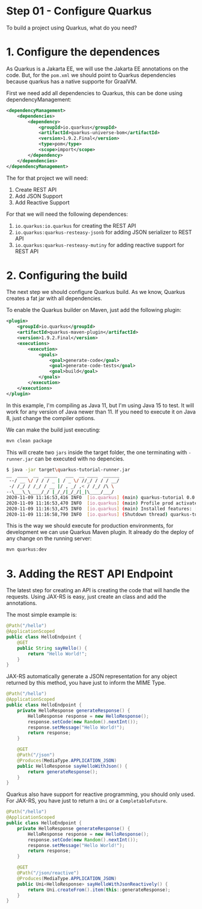 # Step 01 - Configure Quarkus

To build a project using Quarkus, what do you need?

# 1. Configure the dependences

As Quarkus is a Jakarta EE, we will use the Jakarta EE annotations on the code. But, for the `pom.xml` we should point to Quarkus dependencies because quarkus has a native supporte for GraalVM.

First we need add all dependencies to Quarkus, this can be done using dependencyManagement:

```xml
<dependencyManagement>
    <dependencies>
        <dependency>
            <groupId>io.quarkus</groupId>
            <artifactId>quarkus-universe-bom</artifactId>
            <version>1.9.2.Final</version>
            <type>pom</type>
            <scope>import</scope>
        </dependency>
    </dependencies>
</dependencyManagement>
```

The for that project we will need:

  1. Create REST API
  2. Add JSON Support
  3. Add Reactive Support

For that we will need the following dependences:

  1. `io.quarkus:io.quarkus` for creating the REST API
  2. `io.quarkus:quarkus-resteasy-jsonb` for adding JSON serializer to REST API
  3. `io.quarkus:quarkus-resteasy-mutiny` for adding reactive support for REST API

# 2. Configuring the build

The next step we should configure Quarkus build. As we know, Quarkus creates a fat jar with all dependencies.

To enable the Quarkus builder on Maven, just add the following plugin:

```xml
<plugin>
    <groupId>io.quarkus</groupId>
    <artifactId>quarkus-maven-plugin</artifactId>
    <version>1.9.2.Final</version>
    <executions>
        <execution>
            <goals>
                <goal>generate-code</goal>
                <goal>generate-code-tests</goal>
                <goal>build</goal>
            </goals>
        </execution>
    </executions>
</plugin>
```

In this example, I'm compiling as Java 11, but I'm using Java 15 to test. It will work for any version of Java newer than 11. If you need to execute it on Java 8, just change the compiler options.

We can make the build just executing:

```bash
mvn clean package
```

This will create two `jars` inside the target folder, the one terminating with `-runner.jar` can be executed with no depencies.

```bash
$ java -jar target\quarkus-tutorial-runner.jar
__  ____  __  _____   ___  __ ____  ______
 --/ __ \/ / / / _ | / _ \/ //_/ / / / __/
 -/ /_/ / /_/ / __ |/ , _/ ,< / /_/ /\ \
--\___\_\____/_/ |_/_/|_/_/|_|\____/___/
2020-11-09 11:16:53,416 INFO  [io.quarkus] (main) quarkus-tutorial 0.0.1-SNAPSHOT on JVM (powered by Quarkus 1.9.2.Final) started in 4.706s. Listening on: http://0.0.0.0:8080
2020-11-09 11:16:53,470 INFO  [io.quarkus] (main) Profile prod activated.
2020-11-09 11:16:53,475 INFO  [io.quarkus] (main) Installed features: [cdi, mutiny, resteasy, resteasy-jsonb, resteasy-mutiny, smallrye-context-propagation]
2020-11-09 11:16:58,790 INFO  [io.quarkus] (Shutdown thread) quarkus-tutorial stopped in 0.024s
```

This is the way we should execute for production environments, for development we can use Quarkus Maven plugin. It already do the deploy of any change on the running server:

```bash
mvn quarkus:dev
```

# 3. Adding the REST API Endpoint

The latest step for creating an API is creating the code that will handle the requests. Using JAX-RS is easy, just create an class and add the annotations. 

The most simple example is: 

```java
@Path("/hello")
@ApplicationScoped
public class HelloEndpoint {
    @GET
    public String sayHello() {
        return "Hello World!";
    }
}
```

JAX-RS automatically generate a JSON representation for any object returned by this method, you have just to inform the MIME Type.

```java
@Path("/hello")
@ApplicationScoped
public class HelloEndpoint {
    private HelloResponse generateResponse() {
        HelloResponse response = new HelloResponse();
        response.setCode(new Random().nextInt());
        response.setMessage("Hello World!");
        return response;
    }

    @GET
    @Path("/json")
    @Produces(MediaType.APPLICATION_JSON)
    public HelloResponse sayHelloWithJson() {
        return generateResponse();
    }
}
```

Quarkus also have support for reactive programming, you should only used. For JAX-RS, you have just to return a `Uni` or a `CompletableFuture`.

```java
@Path("/hello")
@ApplicationScoped
public class HelloEndpoint {
    private HelloResponse generateResponse() {
        HelloResponse response = new HelloResponse();
        response.setCode(new Random().nextInt());
        response.setMessage("Hello World!");
        return response;
    }

    @GET
    @Path("/json/reactive")
    @Produces(MediaType.APPLICATION_JSON)
    public Uni<HelloResponse> sayHelloWithJsonReactively() {
        return Uni.createFrom().item(this::generateResponse);
    }
}
```
